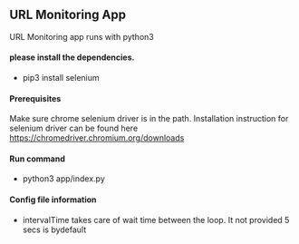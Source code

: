 ## URL Monitoring App

URL Monitoring app runs with python3

#### please install the dependencies.

- pip3 install selenium

#### Prerequisites

Make sure chrome selenium driver is in the path. Installation instruction for selenium driver can be found here https://chromedriver.chromium.org/downloads

#### Run command

- python3 app/index.py

#### Config file information

- intervalTime takes care of wait time between the loop. It not provided 5 secs is bydefault
